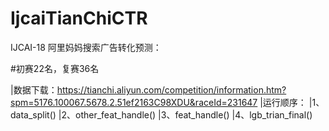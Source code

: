 # IjcaiTianChiCTR
IJCAI-18 阿里妈妈搜索广告转化预测：

#初赛22名，复赛36名

|数据下载：https://tianchi.aliyun.com/competition/information.htm?spm=5176.100067.5678.2.51ef2163C98XDU&raceId=231647
|运行顺序：
|1、data_split()
|2、other_feat_handle()
|3、feat_handle()
|4、lgb_trian_final()
